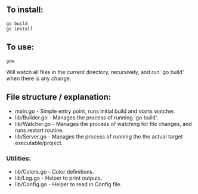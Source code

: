 ## To install:
```
go build
go install
```

## To use:
```
gow
```

Will watch all files in the current directory, recursively, and run 'go build' when there is any change.


## File structure / explanation:

 - main.go - Simple entry point, runs initial build and starts watcher.
 - lib/Builder.go - Manages the process of running 'go build'.
 - lib/Watcher.go - Manages the process of watching for file changes, and runs restart routine.
 - lib/Server.go  - Manages the process of running the the actual target executable/project. 

 ### Utilities:

 - lib/Colors.go - Color definitions.
 - lib/Log.go - Helper to print outputs.
 - lib/Config.go - Helper to read in Config file.
